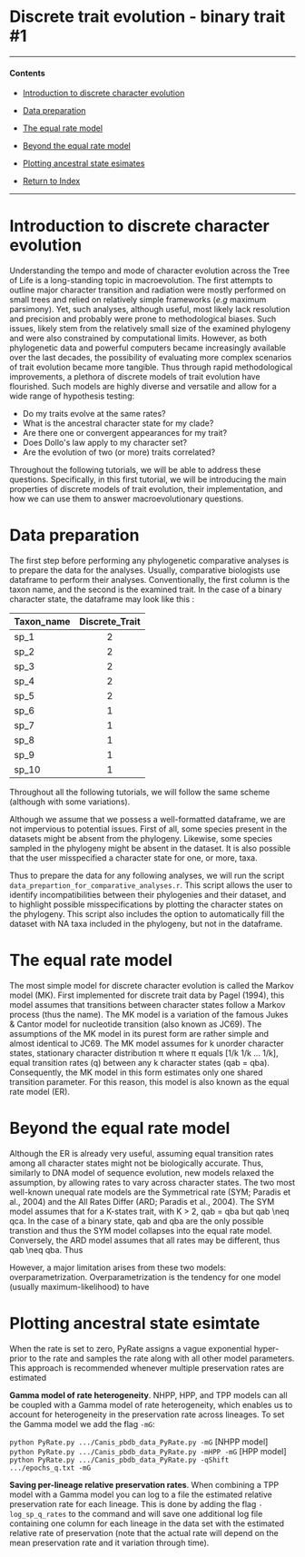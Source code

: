 # Discrete trait evolution - binary trait \#1


***
#### Contents
* [Introduction to discrete character evolution](https://github.com/dsilvestro/PyRate/blob/master/tutorials/pyrate_tutorial_1.md#generate-pyrate-input-file-option-1)
* [Data preparation](https://github.com/dsilvestro/PyRate/blob/master/tutorials/pyrate_tutorial_1.md#generate-pyrate-input-file-option-1)  
* [The equal rate model](https://github.com/dsilvestro/PyRate/blob/master/tutorials/pyrate_tutorial_1.md#generate-pyrate-input-file-option-2)  
* [Beyond the equal rate model](https://github.com/dsilvestro/PyRate/blob/master/tutorials/pyrate_tutorial_1.md#estimation-of-speciation-and-extinction-rates-through-time)
* [Plotting ancestral state esimates](https://github.com/dsilvestro/PyRate/blob/master/tutorials/pyrate_tutorial_1.md#estimation-of-speciation-and-extinction-rates-through-time)

* [Return to Index](https://github.com/dsilvestro/PyRate/tree/master/tutorials#pyrate-tutorials---index) 
***



# Introduction to discrete character evolution
Understanding the tempo and mode of character evolution across the Tree of Life is a long-standing topic in macroevolution.
The first attempts to outline major character transition and radiation were mostly performed on small trees and relied on relatively simple frameworks (_e.g_ maximum parsimony). Yet, such analyses, although useful, most likely lack resolution and precision and probably were prone to methodological biases. Such issues, likely stem from the relatively small size of the examined phylogeny and were also constrained by computational limits.
However, as both phylogenetic data and powerful computers became increasingly available over the last decades, the possibility of evaluating more complex scenarios of trait evolution became more tangible.
Thus through rapid methodological improvements, a plethora of discrete models of trait evolution have flourished.
Such models are highly diverse and versatile and allow for a wide range of hypothesis testing:

- Do my traits evolve at the same rates?
- What is the ancestral character state for my clade?
- Are there one or convergent appearances for my trait?
- Does Dollo's law apply to my character set?
- Are the evolution of two (or more) traits correlated?

Throughout the following tutorials, we will be able to address these questions.
Specifically, in this first tutorial, we will be introducing the main properties of discrete models of trait evolution, their implementation, and how we can use them to answer macroevolutionary questions.

# Data preparation

The first step before performing any phylogenetic comparative analyses is to prepare the data for the analyses. Usually, comparative biologists use dataframe to perform their analyses. Conventionally, the first column is the taxon name, and the second is the examined trait. In the case of a binary character state, the dataframe may look like this :

| Taxon\_name   | Discrete_Trait |
| ------------- |:-------------:|
sp_1 | 2 
sp_2 | 2 
sp_3 | 2 
sp_4 | 2 
sp_5 | 2 
sp_6 | 1 
sp_7 | 1 
sp_8 | 1 
sp_9 | 1 
sp_10 | 1 

Throughout all the following tutorials, we will follow the same scheme (although with some variations).

Although we assume that we possess a well-formatted dataframe, we are not impervious to potential issues. First of all, some species present in the datasets might be absent from the phylogeny. Likewise, some species sampled in the phylogeny might be absent in the dataset. It is also possible that the user misspecified a character state for one, or more, taxa.

Thus to prepare the data for any following analyses, we will run the script `data_prepartion_for_comparative_analyses.r`. This script allows the user to identify incompatibilities between their phylogenies and their dataset, and to highlight possible misspecifications by plotting the character states on the phylogeny. This script also includes the option to automatically fill the dataset with NA taxa included in the phylogeny, but not in the dataframe.

# The equal rate model

The most simple model for discrete character evolution is called the Markov model (MK). First implemented for discrete trait data by Pagel (1994), this model assumes that transitions between character states follow a Markov process (thus the name). The MK model is a variation of the famous Jukes & Cantor model for nucleotide transition (also known as JC69).
The assumptions of the MK model in its purest form are rather simple and almost identical to JC69. The MK model assumes for k unorder character states, stationary character distribution π where π equals [1/k 1/k ... 1/k], equal transition rates (q) between any k character states (qab = qba). Consequently, the MK model in this form estimates only one shared transition parameter. For this reason, this model is also known as the equal rate model (ER).

# Beyond the equal rate model

Although the ER is already very useful, assuming equal transition rates among all character states might not be biologically accurate. Thus, similarly to DNA model of sequence evolution, new models relaxed the assumption, by allowing rates to vary across character states. The two most well-known unequal rate models are the Symmetrical rate (SYM; Paradis et al., 2004) and the All Rates Differ (ARD; Paradis et al., 2004). The SYM model assumes that for a K-states trait, with K > 2, qab = qba but qab \neq qca. In the case of a binary state, qab and qba are the only possible transtion and thus the SYM model collapses into the equal rate model. Conversely, the ARD model assumes that all rates may be different, thus qab \neq qba. Thus

However, a major limitation arises from these two models: overparametrization. Overparametrization is the tendency for one model (usually maximum-likelihood) to have


# Plotting ancestral state esimtate

When the rate is set to zero, PyRate assigns a vague exponential hyper-prior to the rate and samples the rate along with all other model parameters. This approach is recommended whenever multiple preservation rates are estimated


**Gamma model of rate heterogeneity**. NHPP, HPP, and TPP models can all be coupled with a Gamma model of rate heterogeneity, which enables us to account for heterogeneity in the preservation rate across lineages. To set the Gamma model we add the flag `-mG`:

`python PyRate.py .../Canis_pbdb_data_PyRate.py -mG` [NHPP model]  
`python PyRate.py .../Canis_pbdb_data_PyRate.py -mHPP -mG` [HPP model]
`python PyRate.py .../Canis_pbdb_data_PyRate.py -qShift .../epochs_q.txt -mG`  


**Saving per-lineage relative preservation rates**. When combining a TPP model with a Gamma model you can log to a file the estimated relative preservation rate for each lineage. This is done by adding the flag `-log_sp_q_rates` to the command and will save one additional log file containing one column for each lineage in the data set with the estimated relative rate of preservation (note that the actual rate will depend on the mean preservation rate and it variation through time). 

